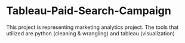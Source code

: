 # Tableau-Paid-Search-Campaign
This project is representing marketing analytics project. The tools that utilized are python (cleaning &amp; wrangling) and tableau (visualization)
